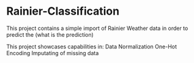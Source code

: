 # Rainier-Classification

This project contains a simple import of Rainier Weather data in order to predict the (what is the prediction)

This project showcases capabilities in:
Data Normalization
One-Hot Encoding
Imputating of missing data

